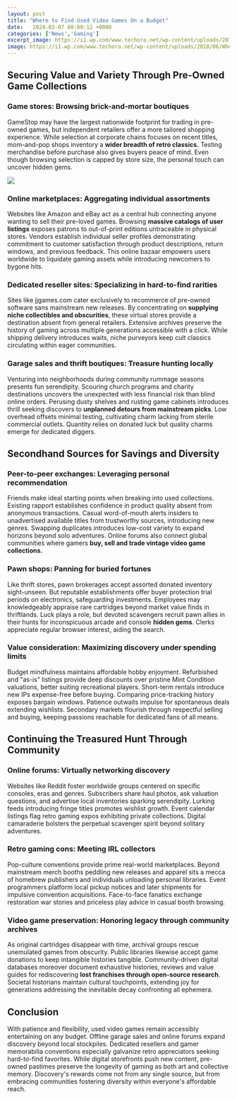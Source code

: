 ```yaml
---
layout: post
title: "Where to Find Used Video Games On a Budget"
date:   2024-03-07 08:09:12 +0000
categories: ['News','Gaming']
excerpt_image: https://i1.wp.com/www.techora.net/wp-content/uploads/2018/06/Where-to-Buy-Used-Video-Games.jpg?fit=1000%2C640&amp;ssl=1
image: https://i1.wp.com/www.techora.net/wp-content/uploads/2018/06/Where-to-Buy-Used-Video-Games.jpg?fit=1000%2C640&amp;ssl=1
---
```


## Securing Value and Variety Through Pre-Owned Game Collections
### **Game stores**: Browsing brick-and-mortar boutiques  
GameStop may have the largest nationwide footprint for trading in pre-owned games, but independent retailers offer a more tailored shopping experience. While selection at corporate chains focuses on recent titles, mom-and-pop shops inventory a **wider breadth of retro classics.** Testing merchandise before purchase also gives buyers peace of mind. Even though browsing selection is capped by store size, the personal touch can uncover hidden gems.

![](https://i1.wp.com/www.techora.net/wp-content/uploads/2018/06/Where-to-Buy-Used-Video-Games.jpg?fit=1000%2C640&amp;ssl=1)
### **Online marketplaces**: Aggregating individual assortments  
Websites like Amazon and eBay act as a central hub connecting anyone wanting to sell their pre-loved games. Browsing **massive catalogs of user listings** exposes patrons to out-of-print editions untraceable in physical stores. Vendors establish individual seller profiles demonstrating commitment to customer satisfaction through product descriptions, return windows, and previous feedback. This online bazaar empowers users worldwide to liquidate gaming assets while introducing newcomers to bygone hits.  
### **Dedicated reseller sites**: Specializing in hard-to-find rarities
Sites like jjgames.com cater exclusively to recommerce of pre-owned software sans mainstream new releases. By concentrating on **supplying niche collectibles and obscurities**, these virtual stores provide a destination absent from general retailers. Extensive archives preserve the history of gaming across multiple generations accessible with a click. While shipping delivery introduces waits, niche purveyors keep cult classics circulating within eager communities.
### **Garage sales and thrift boutiques**: Treasure hunting locally  
Venturing into neighborhoods during community rummage seasons presents fun serendipity. Scouring church programs and charity destinations uncovers the unexpected with less financial risk than blind online orders. Perusing dusty shelves and rusting game cabinets introduces thrill seeking discovers to **unplanned detours from mainstream picks**. Low overhead offsets minimal testing, cultivating charm lacking from sterile commercial outlets. Quantity relies on donated luck but quality charms emerge for dedicated diggers.  
## Secondhand Sources for Savings and Diversity
### **Peer-to-peer exchanges**: Leveraging personal recommendation  
Friends make ideal starting points when breaking into used collections. Existing rapport establishes confidence in product quality absent from anonymous transactions. Casual word-of-mouth alerts insiders to unadvertised available titles from trustworthy sources, introducing new genres. Swapping duplicates introduces low-cost variety to expand horizons beyond solo adventures. Online forums also connect global communities where gamers **buy, sell and trade vintage video game collections.**
### **Pawn shops**: Panning for buried fortunes  
Like thrift stores, pawn brokerages accept assorted donated inventory sight-unseen. But reputable establishments offer buyer protection trial periods on electronics, safeguarding investments. Employees may knowledgeably appraise rare cartridges beyond market value finds in thriftlands. Luck plays a role, but devoted scavengers recruit pawn allies in their hunts for inconspicuous arcade and console **hidden gems**. Clerks appreciate regular browser interest, aiding the search.  
### **Value consideration**: Maximizing discovery under spending limits 
Budget mindfulness maintains affordable hobby enjoyment. Refurbished and "as-is" listings provide deep discounts over pristine Mint Condition valuations, better suiting recreational players. Short-term rentals introduce new IPs expense-free before buying. Comparing price-tracking history exposes bargain windows. Patience outwaits impulse for spontaneous deals extending wishlists. Secondary markets flourish through respectful selling and buying, keeping passions reachable for dedicated fans of all means.
## Continuing the Treasured Hunt Through Community
### **Online forums**: Virtually networking discovery  
Websites like Reddit foster worldwide groups centered on specific consoles, eras and genres. Subscribers share haul photos, ask valuation questions, and advertise local inventories sparking serendipity. Lurking feeds introducing fringe titles promotes wishlist growth. Event calendar listings flag retro gaming expos exhibiting private collections. Digital camaraderie bolsters the perpetual scavenger spirit beyond solitary adventures.
### **Retro gaming cons**: Meeting IRL collectors  
Pop-culture conventions provide prime real-world marketplaces. Beyond mainstream merch booths peddling new releases and apparel sits a mecca of homebrew publishers and individuals unloading personal libraries. Event programmers platform local pickup notices and later shipments for impulsive convention acquisitions. Face-to-face fanatics exchange restoration war stories and priceless play advice in casual booth browsing.
### **Video game preservation**: Honoring legacy through community archives  
As original cartridges disappear with time, archival groups rescue unemulated games from obscurity. Public libraries likewise accept game donations to keep intangible histories tangible. Community-driven digital databases moreover document exhaustive histories, reviews and value guides for rediscovering **lost franchises through open-source research**. Societal historians maintain cultural touchpoints, extending joy for generations addressing the inevitable decay confronting all ephemera.  
## Conclusion
With patience and flexibility, used video games remain accessibly entertaining on any budget. Offline garage sales and online forums expand discovery beyond local stockpiles. Dedicated resellers and gamer memorabilia conventions especially galvanize retro appreciators seeking hard-to-find favorites. While digital storefronts push new content, pre-owned pastimes preserve the longevity of gaming as both art and collective memory. Discovery's rewards come not from any single source, but from embracing communities fostering diversity within everyone's affordable reach.